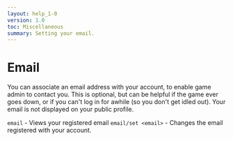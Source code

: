 ```yaml
---
layout: help_1-0
version: 1.0
toc: Miscellaneous
summary: Setting your email.
---
```

# Email

You can associate an email address with your account, to enable game admin to contact you.  This is optional, but can be helpful if the game ever goes down, or if you can't log in for awhile (so you don't get idled out).  Your email is not displayed on your public profile.

`email` - Views your registered email
`email/set <email>` - Changes the email registered with your account.